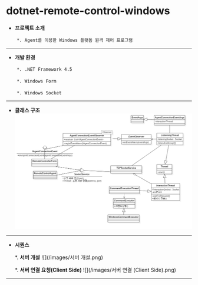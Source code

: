 # dotnet-remote-control-windows

* **프로젝트 소개**
```
	*. Agent를 이용한 Windows 플랫폼 원격 제어 프로그램
```
---

* **개발 환경**
```
	*. .NET Framework 4.5
	
	*. Windows Form
	
	*. Windows Socket
```
---

* **클래스 구조**
![](/images/class.png)

---

* **시퀀스**

	*. **서버 개설**
	![](/images/서버 개설.png)

	*. **서버 연결 요청(Client Side)**
	![](/images/서버 연결 (Client Side).png)

---
